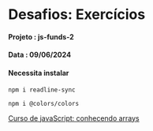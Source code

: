    # Desafios: Exercícios
#### Projeto : js-funds-2
#### Data    : 09/06/2024

#### Necessita instalar

```
npm i readline-sync

npm i @colors/colors

```

[Curso de javaScript: conhecendo arrays](https://cursos.alura.com.br/course/javascript-conhecendo-arrays)

